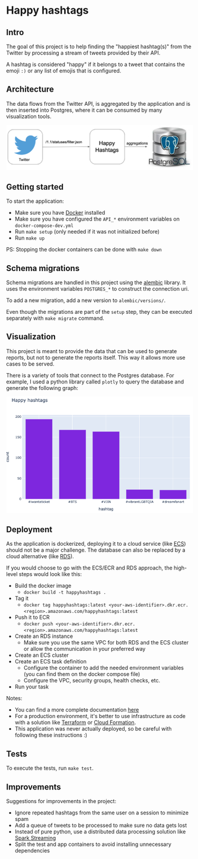 # Happy hashtags

## Intro

The goal of this project is to help finding the "happiest hashtag(s)" from the Twitter by processing a stream of tweets provided by their API.

A hashtag is considered "happy" if it belongs to a tweet that contains the emoji `:)` or any list of emojis that is configured.

## Architecture

The data flows from the Twitter API, is aggregated by the application and is then inserted into Postgres, where it can be consumed by many visualization tools.

![Data flow](docs/resources/data_flow.png)

## Getting started

To start the application:

- Make sure you have [Docker](http://docker.com/) installed
- Make sure you have configured the `API_*` environment variables on `docker-compose-dev.yml`
- Run `make setup` (only needed if it was not initialized before)
- Run `make up`

PS: Stopping the docker containers can be done with `make down`

## Schema migrations

Schema migrations are handled in this project using the [alembic](https://alembic.sqlalchemy.org/en/latest/) library.
It uses the environment variables `POSTGRES_*` to construct the connection uri.

To add a new migration, add a new version to `alembic/versions/`.

Even though the migrations are part of the `setup` step, they can be executed separately with `make migrate` command.

## Visualization

This project is meant to provide the data that can be used to generate reports, but not to generate the reports itself. This way it allows more use cases to be served.

There is a variety of tools that connect to the Postgres database.
For example, I used a python library called `plotly` to query the database and generate the following graph:

![Plotly](docs/resources/plotly.png)

## Deployment

As the application is dockerized, deploying it to a cloud service (like [ECS](https://aws.amazon.com/ecs/)) should not be a major challenge. The database can also be replaced by a cloud alternative (like [RDS](https://aws.amazon.com/rds/)).

If you would choose to go with the ECS/ECR and RDS approach, the high-level steps would look like this:

- Build the docker image
   - `docker build -t happyhashtags .`
- Tag it 
   - `docker tag happyhashtags:latest <your-aws-identifier>.dkr.ecr.<region>.amazonaws.com/happyhashtags:latest`
-  Push it to ECR
   - `docker push <your-aws-identifier>.dkr.ecr.<region>.amazonaws.com/happyhashtags:latest` 
- Create an RDS instance
   - Make sure you use the same VPC for both RDS and the ECS cluster or allow the communication in your preferred way
- Create an ECS cluster
- Create an ECS task definition
   - Configure the container to add the needed environment variables (you can find them on the docker compose file)
   - Configure the VPC, security groups, health checks, etc.
- Run your task

Notes:
- You can find a more complete documentation [here](https://aws.amazon.com/getting-started/hands-on/deploy-docker-containers/)
- For a production environment, it's better to use infrastructure as code with a solution like [Terraform](https://www.terraform.io/) or [Cloud Formation](https://aws.amazon.com/cloudformation/).
- This application was never actually deployed, so be careful with following these instructions :)

## Tests

To execute the tests, run `make test`.

## Improvements

Suggestions for improvements in the project:

- Ignore repeated hashtags from the same user on a session to minimize spam
- Add a queue of tweets to be processed to make sure no data gets lost
- Instead of pure python, use a distributed data processing solution like [Spark Streaming](https://spark.apache.org/streaming/)
- Split the test and app containers to avoid installing unnecessary dependencies
